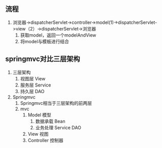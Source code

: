 ## 流程
1. 浏览器->dispatcherServlet->controller->model(1)->dispatcherServlet->view（2）->dispatcherServlet->浏览器
   1. 获取model，返回一个modelAndView
   2. 将model与模板进行结合

## springmvc对比三层架构
1. 三层架构
   1. 视图层 View
   2. 服务层 Service
   3. 持久层 DAO
2. Springmvc
   1. Springmvc相当于三层架构的前两层
   2. mvc
      1. Model 模型
         1. 数据承载 Bean
         2. 业务处理 Service DAO
      2. View 视图
      3. Controller 控制器

